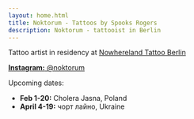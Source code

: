 ```yaml
---
layout: home.html
title: Noktorum - Tattoos by Spooks Rogers
description: Noktorum - tattooist in Berlin
---
```


Tattoo artist in residency at [Nowhereland Tattoo Berlin](https://nowherelandtattoo.berlin/)

[**Instagram:** @noktorum](https://www.instagram/noktorum)

Upcoming dates:

- **Feb 1-20:** Cholera Jasna, Poland
- **April 4-19:** чорт лайно, Ukraine
